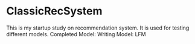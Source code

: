 # ClassicRecSystem
This is my startup study on recommendation system.
It is used for testing different models.
Completed Model:
Writing Model:
LFM
